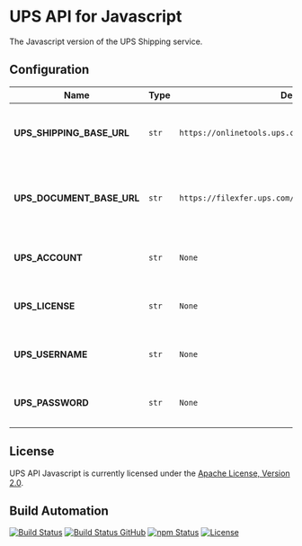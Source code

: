 # UPS API for Javascript

The Javascript version of the UPS Shipping service.

## Configuration

| Name                      | Type  | Default                                               | Description                                                                   |
| ------------------------- | ----- | ----------------------------------------------------- | ----------------------------------------------------------------------------- |
| **UPS_SHIPPING_BASE_URL** | `str` | `https://onlinetools.ups.com/ship/v1807/`             | The base URL that is going to be used for Shipping API connections.           |
| **UPS_DOCUMENT_BASE_URL** | `str` | `https://filexfer.ups.com/rest/PaperlessDocumentAPI/` | The base URL that is going to be used for Paperless Document API connections. |
| **UPS_ACCOUNT**           | `str` | `None`                                                | The number of the UPS account to use.                                         |
| **UPS_LICENSE**           | `str` | `None`                                                | The UPS API license to be used for authentication.                            |
| **UPS_USERNAME**          | `str` | `None`                                                | The UPS API username to be used for authentication                            |
| **UPS_PASSWORD**          | `str` | `None`                                                | The UPS API password to be used for authentication                            |

## License

UPS API Javascript is currently licensed under the [Apache License, Version 2.0](http://www.apache.org/licenses/).

## Build Automation

[![Build Status](https://app.travis-ci.com/ripe-tech/ups-api-js.svg?branch=master)](https://travis-ci.com/github/ripe-tech/ups-api-js)
[![Build Status GitHub](https://github.com/ripe-tech/ups-api-js/workflows/Main%20Workflow/badge.svg)](https://github.com/ripe-tech/ups-api-js/actions)
[![npm Status](https://img.shields.io/npm/v/ups-api.svg)](https://www.npmjs.com/package/ups-api)
[![License](https://img.shields.io/badge/license-Apache%202.0-blue.svg)](https://www.apache.org/licenses/)
